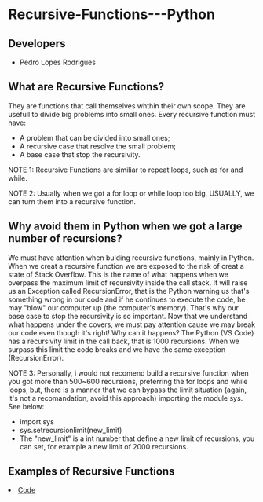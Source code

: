 # Recursive-Functions---Python


## Developers

* Pedro Lopes Rodrigues


## What are Recursive Functions?

They are functions that call themselves whthin their own scope.
They are usefull to divide big problems into small ones.
Every recursive function must have:
+ A problem that can be divided into small ones;
+ A recursive case that resolve the small problem;
+ A base case that stop the recursivity.

NOTE 1: Recursive Functions are similiar to repeat loops, such as for and while.

NOTE 2: Usually when we got a for loop or while loop too big, USUALLY, we can turn them into a recursive function.


## Why avoid them in Python when we got a large number of recursions?
We must have attention when bulding recursive functions, mainly in Python. When we creat a recursive function we are exposed to the risk of creat a state of Stack Overflow. This is the name of what happens when we overpass the maximum limit of recursivity inside the call stack. It will raise us an Exception called RecursionError, that is the Python warning us that's something wrong in our code and if he continues to execute the code, he may "blow" our computer up (the computer's memory). That's why our base case to stop the recursivity is so important.
Now that we understand what happens under the covers, we must pay attention cause we may break our code even though it's right! Why can it happens? The Python (VS Code) has a recursivity limit in the call back, that is 1000 recursions. When we surpass this limit the code breaks and we have the same exception (RecursionError).

NOTE 3: Personally, i would not recomend build a recursive function when you got more than 500~600 recursions, preferring the for loops and while loops, but, there is a manner that we can bypass the limit situation (again, it's not a recomandation, avoid this approach) importing the module sys. See below:
+ import sys
+ sys.setrecursionlimit(new_limit)
+ The "new_limit" is a int number that define a new limit of recursions, you can set, for example a new limit of 2000 recursions.


## Examples of Recursive Functions

<li><a href="/src/"> Code</a></li>

